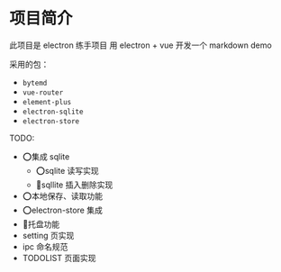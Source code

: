 # 项目简介

此项目是 electron 练手项目
用 electron + vue 开发一个 markdown demo

采用的包：
- `bytemd`
- `vue-router`
- `element-plus`
- `electron-sqlite`
- `electron-store`


TODO:
- ⭕集成 sqlite
    - ⭕sqlite 读写实现
    - 🚧sqllite 插入删除实现
- ⭕本地保存、读取功能
- ⭕electron-store 集成
- 🚧托盘功能
- setting 页实现
- ipc 命名规范
- TODOLIST 页面实现